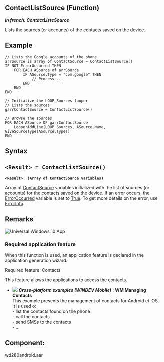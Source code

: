 
## ContactListSource (Function)

***In french: ContactListeSource***



<a name="XUse"></a>
<a name="Use"></a>
<a name="description"></a>
Lists the sources (or accounts) of the contacts saved on the device.


<a name="Example1"></a>
<a name="sample_code"></a>

## Example


```wl
// Lists the Google accounts of the phone
arrSource is array of ContactSource = ContactListSource()
IF NOT ErrorOccurred THEN
	FOR EACH ASource of arrSource
		IF ASource.Type = "com.google" THEN
			// Process ...	
		END
	END
END
```


<a name="Example2"></a>

```wl
// Initialize the LOOP_Sources looper
// Lists the sources
garrContactSource = ContactListSource()

// Browse the sources
FOR EACH ASource OF garrContactSource
	LooperAddLine(LOOP_Sources, ASource.Name, GiveSourceType(ASource.Type))
END
```





<a name="XSYNTAX"></a>

## Syntax
<a name="SYNTAX1"></a>

`<Result> = ContactListSource()`
---

**`<Result>: (Array of ContactSource variables)`**

Array of [ContactSource](../WDLang3/1000020211.md) variables initialized with the list of sources (or accounts) for the contacts saved on the device. 
If an error occurs, the [ErrorOccurred](../WDLang1/3087001.md) variable is set to <u><u><u><u>True</u></u></u></u>. To get more details on the error, use [ErrorInfo](../WDLang1/3013008.md).







<a name="NOTE0"></a>

## Remarks
<a name="1000019506_NOTE0_UWP"></a>
![Universal Windows 10 App](https://doc.pcsoft.fr/ext/images/us/UNIVERSALAPP.png) 

### Required application feature
<a name="required_application_feature_ELTPARAGRAPHE000192"></a>

When this function is used, an application feature is declared in the application generation wizard.

Required feature: Contacts

This feature allows the applications to access the contacts. 








- ![](https://doc.pcsoft.fr/en-US/images/image.awp?langid=3&name=WMManagingContacts.gif) ***Cross-platform examples (WINDEV Mobile)*** : **WM Managing Contacts** <br>This example presents the management of contacts for Android et iOS.<br>It is used o:<br>- list the contacts found on the phone<br>- call the contacts<br>- send SMSs to the contacts<br>- ...



<a name="XComponent"></a>

## Component:
wd280android.aar
